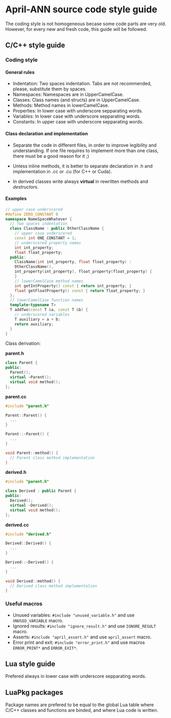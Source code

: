 # April-ANN source code **style guide**

The coding style is not homogeneous becase some code parts are very old. However,
for every new and fresh code, this guide will be followed.

## C/C++ style guide

### Coding style

#### General rules

- Indentation: Two spaces indentation. Tabs are not recommended, please,
  substitute them by spaces.
- Namespaces: Namespaces are in UpperCamelCase.
- Classes: Class names (and structs) are in UpperCamelCase.
- Methods: Method names in lowerCamelCase.
- Properties: In lower case with underscore sepparating words.
- Variables: In lower case with underscore sepparating words.
- Constants: In upper case with underscore sepparating words.

#### Class declaration and implementation

- Separate the code in different files, in order to improve legibility
  and understanding. If one file requires to implement more than one
  class, there must be a good reason for it ;)

- Unless inline methods, it is better to separate declaration in .h
  and implementation in .cc or .cu (for C++ or Cuda).

- In derived classes write always **virtual** in rewritten methods
  and *destructors*.

#### Examples

```C++
// upper case underscored
#define ZERO_CONSTANT 0
namespace NameSpaceWhatever {
  // Two spaces indentation
  class ClassName : public OtherClassName {
    // upper case underscored
    const int ONE_CONSTANT = 1;
    // underscored property names
    int int_property;
    float float_property;
  public:
    ClassName(int int_property, float float_property) :
    OtherClassName(),
    int_property(int_property), float_property(float_property) {
    }
    // lowerCamelCase method names
    int getIntProperty() const { return int_property; }
    float getFloatProperty() const { return float_property; }
  };
  // lowerCamelCase function names
  template<typename T>
  T addTwo(const T &a, const T &b) {
    // underscored variables
    T auxiliary = a + b;
    return auxiliary;
  }
}
```

Class derivation:

**parent.h**
```C++
class Parent {
public:
  Parent();
  virtual ~Parent();
  virtual void method();
};
```

**parent.cc**
```C++
#include "parent.h"

Parent::Parent() {
  ...
}

Parent::~Parent() {
  ...
}

void Parent::method() {
  // Parent class method implementation
}
```

**derived.h**
```C++
#include "parent.h"

class Derived : public Parent {
public:
  Derived();
  virtual ~Derived();
  virtual void method();
};
```

**derived.cc**
```C++
#include "derived.h"

Derived::Derived() {
  ...
}

Derived::~Derived() {
  ...
}

void Derived::method() {
  // Derived class method implementation
}
```

### Useful macros

- Unused variables: `#include "unused_variable.h"` and use `UNUSED_VARIABLE` macro.
- Ignored results: `#include "ignore_result.h"` and use `IGNORE_RESULT` macro.
- Asserts: `#include "april_assert.h"` and use `april_assert` macro.
- Error print and exit: `#include "error_print.h"` and use macros `ERROR_PRINT*` and `ERROR_EXIT*`.

## Lua style guide

Prefered always in lower case with underscore sepparating words.

## LuaPkg packages

Package names are prefered to be equal to the global Lua table where C/C++
classes and functions are binded, and where Lua code is written.
